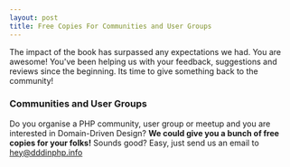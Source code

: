 ```yaml
---
layout: post
title: Free Copies For Communities and User Groups
---
```


The impact of the book has surpassed any expectations we had. You are awesome! You've been helping us with your feedback, suggestions and reviews since the beginning. Its time to give something back to the community!

<!--more-->

### Communities and User Groups
Do you organise a PHP community, user group or meetup and you are interested in Domain-Driven Design? **We could give you a bunch of free copies for your folks!**
Sounds good? Easy, just send us an email to [hey@dddinphp.info](mailto:hey@dddinphp.info)
